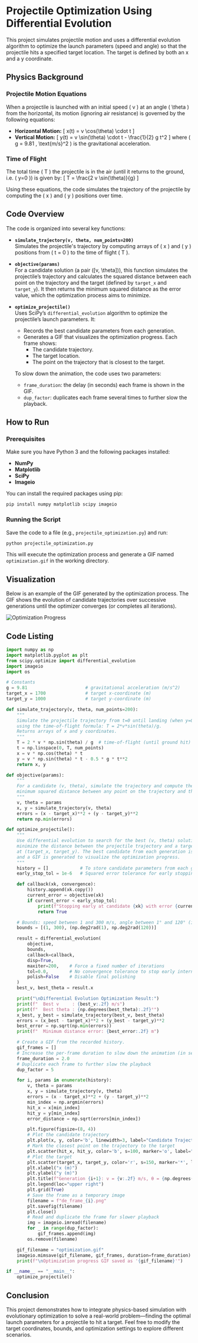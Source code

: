 # Projectile Optimization Using Differential Evolution

This project simulates projectile motion and uses a differential evolution algorithm to optimize the launch parameters (speed and angle) so that the projectile hits a specified target location. The target is defined by both an x and a y coordinate.

## Physics Background

### Projectile Motion Equations

When a projectile is launched with an initial speed \( v \) at an angle \( \theta \) from the horizontal, its motion (ignoring air resistance) is governed by the following equations:

- **Horizontal Motion:**
  \[
  x(t) = v \cos(\theta) \cdot t
  \]
- **Vertical Motion:**
  \[
  y(t) = v \sin(\theta) \cdot t - \frac{1}{2} g t^2
  \]
  where \( g = 9.81 \, \text{m/s}^2 \) is the gravitational acceleration.

### Time of Flight

The total time \( T \) the projectile is in the air (until it returns to the ground, i.e. \( y=0 \)) is given by:
\[
T = \frac{2 v \sin(\theta)}{g}
\]

Using these equations, the code simulates the trajectory of the projectile by computing the \( x \) and \( y \) positions over time.

## Code Overview

The code is organized into several key functions:

- **`simulate_trajectory(v, theta, num_points=200)`**  
  Simulates the projectile's trajectory by computing arrays of \( x \) and \( y \) positions from \( t = 0 \) to the time of flight \( T \).

- **`objective(params)`**  
  For a candidate solution (a pair \([v, \theta]\)), this function simulates the projectile’s trajectory and calculates the squared distance between each point on the trajectory and the target (defined by `target_x` and `target_y`). It then returns the minimum squared distance as the error value, which the optimization process aims to minimize.

- **`optimize_projectile()`**  
  Uses SciPy’s `differential_evolution` algorithm to optimize the projectile’s launch parameters. It:

  - Records the best candidate parameters from each generation.
  - Generates a GIF that visualizes the optimization progress. Each frame shows:
    - The candidate trajectory.
    - The target location.
    - The point on the trajectory that is closest to the target.

  To slow down the animation, the code uses two parameters:

  - `frame_duration`: the delay (in seconds) each frame is shown in the GIF.
  - `dup_factor`: duplicates each frame several times to further slow the playback.

## How to Run

### Prerequisites

Make sure you have Python 3 and the following packages installed:

- **NumPy**
- **Matplotlib**
- **SciPy**
- **Imageio**

You can install the required packages using pip:

```bash
pip install numpy matplotlib scipy imageio
```

### Running the Script

Save the code to a file (e.g., `projectile_optimization.py`) and run:

```bash
python projectile_optimization.py
```

This will execute the optimization process and generate a GIF named `optimization.gif` in the working directory.

## Visualization

Below is an example of the GIF generated by the optimization process. The GIF shows the evolution of candidate trajectories over successive generations until the optimizer converges (or completes all iterations).

![Optimization Progress](optimization.gif)

## Code Listing

```python
import numpy as np
import matplotlib.pyplot as plt
from scipy.optimize import differential_evolution
import imageio
import os

# Constants
g = 9.81                      # gravitational acceleration (m/s^2)
target_x = 1700               # target x-coordinate (m)
target_y = 1000               # target y-coordinate (m)

def simulate_trajectory(v, theta, num_points=200):
    """
    Simulate the projectile trajectory from t=0 until landing (when y=0)
    using the time-of-flight formula: T = 2*v*sin(theta)/g.
    Returns arrays of x and y coordinates.
    """
    T = 2 * v * np.sin(theta) / g  # time-of-flight (until ground hit)
    t = np.linspace(0, T, num_points)
    x = v * np.cos(theta) * t
    y = v * np.sin(theta) * t - 0.5 * g * t**2
    return x, y

def objective(params):
    """
    For a candidate (v, theta), simulate the trajectory and compute the
    minimum squared distance between any point on the trajectory and the target.
    """
    v, theta = params
    x, y = simulate_trajectory(v, theta)
    errors = (x - target_x)**2 + (y - target_y)**2
    return np.min(errors)

def optimize_projectile():
    """
    Use differential evolution to search for the best (v, theta) solution to
    minimize the distance between the projectile trajectory and a target
    at (target_x, target_y). The best candidate from each generation is recorded,
    and a GIF is generated to visualize the optimization progress.
    """
    history = []            # To store candidate parameters from each generation
    early_stop_tol = 1e-6   # Squared error tolerance for early stopping

    def callback(xk, convergence):
        history.append(xk.copy())
        current_error = objective(xk)
        if current_error < early_stop_tol:
            print(f"Stopping early at candidate {xk} with error {current_error:.2e}")
            return True

    # Bounds: speed between 1 and 300 m/s, angle between 1° and 120° (in radians)
    bounds = [(1, 300), (np.deg2rad(1), np.deg2rad(120))]

    result = differential_evolution(
        objective,
        bounds,
        callback=callback,
        disp=True,
        maxiter=200,    # Force a fixed number of iterations
        tol=0.0,        # No convergence tolerance to stop early internally
        polish=False    # Disable final polishing
    )
    best_v, best_theta = result.x

    print("\nDifferential Evolution Optimization Result:")
    print(f"  Best v     : {best_v:.2f} m/s")
    print(f"  Best theta : {np.degrees(best_theta):.2f}°")
    x_best, y_best = simulate_trajectory(best_v, best_theta)
    errors = (x_best - target_x)**2 + (y_best - target_y)**2
    best_error = np.sqrt(np.min(errors))
    print(f"  Minimum distance error: {best_error:.2f} m")

    # Create a GIF from the recorded history.
    gif_frames = []
    # Increase the per-frame duration to slow down the animation (in seconds)
    frame_duration = 2.0
    # Duplicate each frame to further slow the playback
    dup_factor = 5

    for i, params in enumerate(history):
        v, theta = params
        x, y = simulate_trajectory(v, theta)
        errors = (x - target_x)**2 + (y - target_y)**2
        min_index = np.argmin(errors)
        hit_x = x[min_index]
        hit_y = y[min_index]
        error_distance = np.sqrt(errors[min_index])

        plt.figure(figsize=(8, 4))
        # Plot the candidate trajectory
        plt.plot(x, y, color='b', linewidth=3, label="Candidate Trajectory")
        # Mark the closest point on the trajectory to the target
        plt.scatter(hit_x, hit_y, color='b', s=100, marker='o', label="Closest Point")
        # Plot the target
        plt.scatter(target_x, target_y, color='r', s=150, marker='*', label="Target")
        plt.xlabel("x (m)")
        plt.ylabel("y (m)")
        plt.title(f"Generation {i+1}: v = {v:.2f} m/s, θ = {np.degrees(theta):.2f}°\nError = {error_distance:.2f} m")
        plt.legend(loc="upper right")
        plt.grid(True)
        # Save the frame as a temporary image
        filename = f"de_frame_{i}.png"
        plt.savefig(filename)
        plt.close()
        # Read and duplicate the frame for slower playback
        img = imageio.imread(filename)
        for _ in range(dup_factor):
            gif_frames.append(img)
        os.remove(filename)

    gif_filename = "optimization.gif"
    imageio.mimsave(gif_filename, gif_frames, duration=frame_duration)
    print(f"\nOptimization progress GIF saved as '{gif_filename}'")

if __name__ == "__main__":
    optimize_projectile()
```

## Conclusion

This project demonstrates how to integrate physics-based simulation with evolutionary optimization to solve a real-world problem—finding the optimal launch parameters for a projectile to hit a target. Feel free to modify the target coordinates, bounds, and optimization settings to explore different scenarios.
